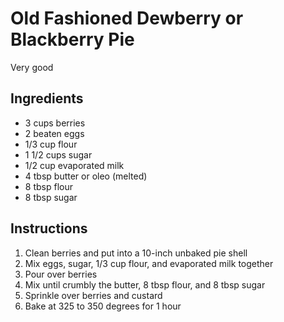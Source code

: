 # Old Fashioned Dewberry or Blackberry Pie

Very good

## Ingredients

- 3 cups berries
- 2 beaten eggs
- 1/3 cup flour
- 1 1/2 cups sugar
- 1/2 cup evaporated milk
- 4 tbsp butter or oleo (melted)
- 8 tbsp flour
- 8 tbsp sugar

## Instructions

1. Clean berries and put into a 10-inch unbaked pie shell
2. Mix eggs, sugar, 1/3 cup flour, and evaporated milk together
3. Pour over berries
4. Mix until crumbly the butter, 8 tbsp flour, and 8 tbsp sugar
5. Sprinkle over berries and custard
6. Bake at 325 to 350 degrees for 1 hour

